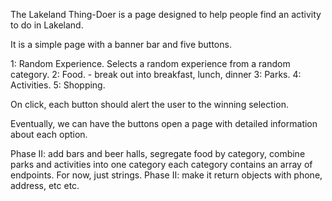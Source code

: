 The Lakeland Thing-Doer is a page designed to help people find an activity to do in Lakeland.

It is a simple page with a banner bar and five buttons.

1: Random Experience. Selects a random experience from a random category.
2: Food. - break out into breakfast, lunch, dinner
3: Parks.
4: Activities.
5: Shopping.

On click, each button should alert the user to the winning selection.

Eventually, we can have the buttons open a page with detailed information about each option.

Phase II: add bars and beer halls, segregate food by category, combine parks and activities into one category
each category contains an array of endpoints. For now, just strings. Phase II: make it return objects with phone, address, etc etc.
